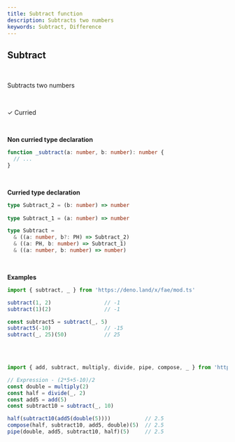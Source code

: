 ```yaml
---
title: Subtract function
description: Subtracts two numbers
keywords: Subtract, Difference
---
```


## Subtract
<br>

Subtracts two numbers

<br>

&check; Curried

<br>

**Non curried type declaration**
```typescript
function _subtract(a: number, b: number): number {
  // ...
}
```
<br>

**Curried type declaration**

```typescript
type Subtract_2 = (b: number) => number
 
type Subtract_1 = (a: number) => number

type Subtract = 
  & ((a: number, b?: PH) => Subtract_2)
  & ((a: PH, b: number) => Subtract_1)
  & ((a: number, b: number) => number)
```
<br>

**Examples**
```typescript
import { subtract, _ } from 'https://deno.land/x/fae/mod.ts'

subtract(1, 2)                 // -1
subtract(1)(2)                 // -1

const subtract5 = subtract(_, 5)
subtract5(-10)                 // -15
subtract(_, 25)(50)            // 25
            
```
<br>

```typescript
import { add, subtract, multiply, divide, pipe, compose, _ } from 'https://deno.land/x/fae/mod.ts'

// Expression - (2*5+5-10)/2
const double = multiply(2)
const half = divide(_, 2)
const add5 = add(5)
const subtract10 = subtract(_, 10)

half(subtract10(add5(double(5))))           // 2.5
compose(half, subtract10, add5, double)(5)  // 2.5
pipe(double, add5, subtract10, half)(5)     // 2.5
```
